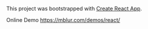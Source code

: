 This project was bootstrapped with [Create React App](https://github.com/facebookincubator/create-react-app).

Online Demo https://mblur.com/demos/react/ 
